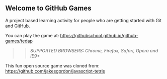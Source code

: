 ## Welcome to GitHub Games

A project based learning activity for people who are getting started with Git and GitHub.

You can play the game at: https://githubschool.github.io/github-games/tedap

>> _*SUPPORTED BROWSERS*: Chrome, Firefox, Safari, Opera and IE9+_

This fun open source game was cloned from: https://github.com/jakesgordon/javascript-tetris

